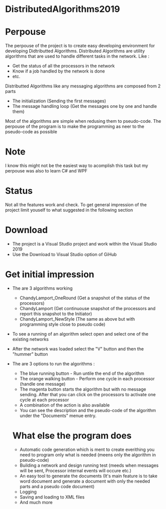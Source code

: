 # DistributedAlgorithms2019
# Perpouse
The perpouse of the project is to create easy developing environment for developing Didtributted Algorithms.
Distributed Algorithms are utility algorithms that are used to handle different tasks in the network.
Like :  
- Get the status of all the processors in the network
- Know if a job handled by the network is done
- etc.

Distributted Algorithms like any messaging algorithms are composed from 2 parts
- The initialization (Sending the first messages)
- The message handling loop (Get the messages one by one and handle them)

Most of the algorithms are simple when redusing them to pseudo-code.
The perpouse of the program is to make the programming as neer to the 
pseudo-code as possible
# Note
I know this might not be the easiest way to acomplish this task but my
perpouse was also to learn C# and WPF
# Status
Not all the features work and check.
To get general impression of the project limit youself to what suggested 
in the following section
# Download
- The project is a Visual Studio project and work within the Visual Studio 2019
- Use the Download to Visual Studio option of GiHub
# Get initial impression
- The are 3 algorithms working
  - ChandyLamport_OneRound (Get a snapshot of the status of the processors)
  - ChandyLamport (Get continuouse snapshot of the processors and report this snapshot to the Initiator)
  - ChandyLamport_NewStyle (The same as above but with programming style close to pseudo code)
- To see a running of an algorithm select open and select one of the existing networks
- After the network was loaded select the "V" button and then the "hummer" button
- The are 3 options to run the algorithms :
  - The blue running button - Run untile the end of the algorithm
  - The orange walking button - Perform one cycle in each processor (handle one message)
  - The magenta button starts the algorithm but with no message sending. After that you 
  can click on the processors to activate one cycle at each processor
  - A combination of the action is also available
  - You can see the description and the pseudo-code of the algorithm under the "Documents"
  menue entry. 
  
  # What else the program does
  - Automatic code generation which is ment to create everithing you need to program only what is needed (meens only the algorithm in pseudo-code)
  - Building a network and design running test (meeds when messages will be sent, Processor internal events will occure etc.)
  - An easy tool to generate the documents (It's main feature is to take word document and generate a document with only the needed parts and a pseudo code document)
  - Logging 
  - Saving and loading to XML files
  - And much more
  
